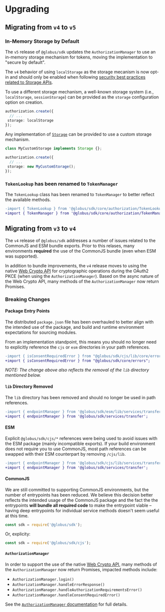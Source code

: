 # Upgrading

## Migrating from `v4` to `v5`

### In-Memory Storage by Default

The `v5` release of `@globus/sdk` updates the `AuthorizationManager` to use an in-memory storage mechanism for tokens,  moving the implementation to "secure by default".

The `v4` behavior of using `localStorage` as the storage mecanism is now opt-in and should only be enabled when following [security best practices related to Storage APIs](https://cheatsheetseries.owasp.org/cheatsheets/HTML5_Security_Cheat_Sheet.html#storage-apis).

To use a different storage mechanism, a well-known storage system (i.e., `localStorage`, `sessionStorage`) can be provided as the `storage` configuration option on creation.
```ts
authorization.create({
  // ...
 storage: localStorage
});
```

Any implementation of  [`Storage`](https://developer.mozilla.org/en-US/docs/Web/API/Storage) can be provided to use a custom storage mechanism.

```ts
class MyCustomStorage implements Storage {};

authorization.create({
  // ...
 storage: new MyCustomStorage();
});
```

### `TokenLookup` has been renamed to `TokenManager`

The `TokenLookup` class has been renamed to `TokenManager` to better reflect the available methods.

```diff
-import { TokenLookup } from '@globus/sdk/core/authorization/TokenLookup';
+import { TokenManager } from '@globus/sdk/core/authorization/TokenManager';
```


## Migrating from `v3` to `v4`

The `v4` release of `@globus/sdk` addresses a number of issues related to the CommonJS and ESM bundle exports. Prior to this relases, many environments **required** the use of the CommonJS bundle (even when ESM was supported).

In addition to bundle improvements, the `v4` release moves to using the native [Web Crypto API](https://developer.mozilla.org/en-US/docs/Web/API/Web_Crypto_API) for cryptographic operations during the OAuth2 PKCE (when using the `AuthorizationManager`). Based on the async nature of the Web Crypto API, many methods of the `AuthorizationManager` now return Promises.

### Breaking Changes

#### Package Entry Points

The distributed `package.json` file has been overhauled to better align with the intended use of the package, and build and runtime environment expectations for sourcing modules.

From an implementation standpoint, this means you should no longer need to explicitly reference the `cjs` or `esm` directories in your path references.

```diff
-import { isConsentRequiredError } from "@globus/sdk/cjs/lib/core/errors";
+import { isConsentRequiredError } from "@globus/sdk/core/errors";
```

_NOTE: The change above also reflects the removal of the `lib` directory mentioned below._

#### `lib` Directory Removed

The `lib` directory has been removed and should no longer be used in path references.

```diff js
-import { endpointManager } from '@globus/sdk/esm/lib/services/transfer';
+import { endpointManager } from '@globus/sdk/services/transfer';
```

#### ESM

Explicit `@globus/sdk/cjs/*` references were being used to avoid issues with the ESM package (mainly incompatible exports). If your build environment does not require you to use CommonJS, most path references can be swapped with their ESM counterpart by removing `/cjs/lib`.

```diff js
-import { endpointManager } from '@globus/sdk/cjs/lib/services/transfer';
+import { endpointManager } from '@globus/sdk/services/transfer';
```

#### CommonJS

We are still committed to supporting CommonJS environments, but the number of entrypoints has been reduced. We believe this decision better reflects the intended usage of the CommonJS package and the fact the the entrypoints **will bundle all required code** to make the entrypoint viable – having deep entrypoints for individual service methods doesn't seem useful at this time.

```js
const sdk = require('@globus/sdk');
```

Or, explicity:

```js
const sdk = require('@globus/sdk/cjs');
```

#### `AuthorizationManager`

In order to support the use of the native [Web Crypto API](https://developer.mozilla.org/en-US/docs/Web/API/Web_Crypto_API), many methods of the `AuthorizationManager` now return Promises, impacted methods include:

- `AuthorizationManager.login()`
- `AuthorizationManager.handleErrorResponse()`
- `AuthorizationManager.handleAuthorizationRequirementsError()`
- `AuthorizationManager.handleConsentRequiredError()`

See the [`AuthorizationManager` documentation](https://globus.github.io/globus-sdk-javascript/classes/Authorization.AuthorizationManager.html) for full details.
